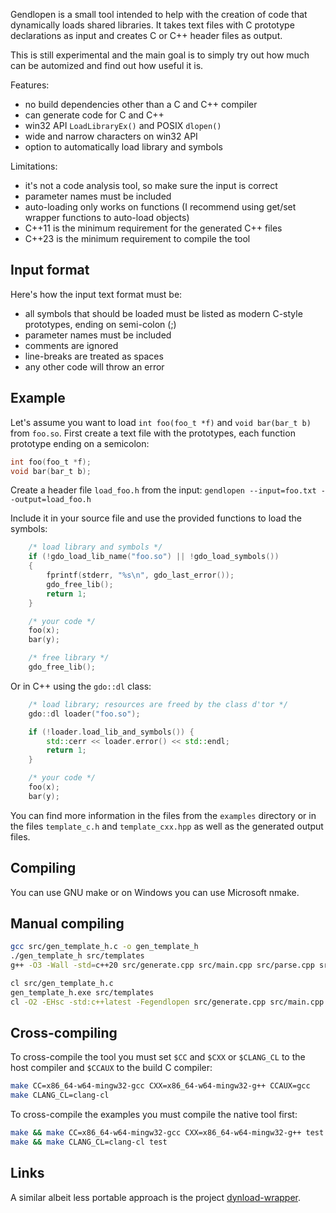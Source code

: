 Gendlopen is a small tool intended to help with the creation of code that
dynamically loads shared libraries.
It takes text files with C prototype declarations as input and creates C or C++
header files as output.

This is still experimental and the main goal is to simply try out how much can
be automized and find out how useful it is.

Features:
 * no build dependencies other than a C and C++ compiler
 * can generate code for C and C++
 * win32 API `LoadLibraryEx()` and POSIX `dlopen()`
 * wide and narrow characters on win32 API
 * option to automatically load library and symbols

Limitations:
 * it's not a code analysis tool, so make sure the input is correct
 * parameter names must be included
 * auto-loading only works on functions (I recommend using get/set wrapper functions to auto-load objects)
 * C++11 is the minimum requirement for the generated C++ files
 * C++23 is the minimum requirement to compile the tool


Input format
------------

Here's how the input text format must be:

 * all symbols that should be loaded must be listed as modern C-style prototypes, ending on semi-colon (;)
 * parameter names must be included
 * comments are ignored
 * line-breaks are treated as spaces
 * any other code will throw an error


Example
-------

Let's assume you want to load `int foo(foo_t *f)` and `void bar(bar_t b)` from `foo.so`.
First create a text file with the prototypes, each function prototype ending on a semicolon:

``` C
int foo(foo_t *f);
void bar(bar_t b);
```

Create a header file `load_foo.h` from the input:
`gendlopen --input=foo.txt --output=load_foo.h`

Include it in your source file and use the provided functions to load the symbols:
``` C
    /* load library and symbols */
    if (!gdo_load_lib_name("foo.so") || !gdo_load_symbols())
    {
        fprintf(stderr, "%s\n", gdo_last_error());
        gdo_free_lib();
        return 1;
    }

    /* your code */
    foo(x);
    bar(y);

    /* free library */
    gdo_free_lib();
```

Or in C++ using the `gdo::dl` class:
``` C++
    /* load library; resources are freed by the class d'tor */
    gdo::dl loader("foo.so");

    if (!loader.load_lib_and_symbols()) {
        std::cerr << loader.error() << std::endl;
        return 1;
    }

    /* your code */
    foo(x);
    bar(y);
```

You can find more information in the files from the `examples` directory or
in the files `template_c.h` and `template_cxx.hpp` as well as the generated
output files.


Compiling
---------

You can use GNU make or on Windows you can use Microsoft nmake.


Manual compiling
----------------

``` sh
gcc src/gen_template_h.c -o gen_template_h
./gen_template_h src/templates
g++ -O3 -Wall -std=c++20 src/generate.cpp src/main.cpp src/parse.cpp src/tokenize.cpp -o gendlopen -s
```
``` sh
cl src/gen_template_h.c
gen_template_h.exe src/templates
cl -O2 -EHsc -std:c++latest -Fegendlopen src/generate.cpp src/main.cpp src/parse.cpp src/tokenize.cpp
```


Cross-compiling
---------------

To cross-compile the tool you must set `$CC` and `$CXX` or `$CLANG_CL` to the host compiler
and `$CCAUX` to the build C compiler:
``` sh
make CC=x86_64-w64-mingw32-gcc CXX=x86_64-w64-mingw32-g++ CCAUX=gcc
make CLANG_CL=clang-cl
```

To cross-compile the examples you must compile the native tool first:
```sh
make && make CC=x86_64-w64-mingw32-gcc CXX=x86_64-w64-mingw32-g++ test
make && make CLANG_CL=clang-cl test
```


Links
-----

A similar albeit less portable approach is the project [dynload-wrapper](https://github.com/hpvb/dynload-wrapper).
